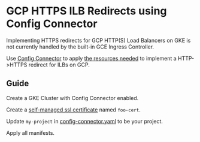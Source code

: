 # GCP HTTPS ILB Redirects using Config Connector

Implementing HTTPS redirects for GCP HTTP(S) Load Balancers on GKE is not currently handled by the built-in GCE Ingress Controller.

Use [Config Connector](https://cloud.google.com/config-connector/docs/overview) to apply [the resources needed](https://cloud.google.com/load-balancing/docs/l7-internal/setting-up-http-to-https-redirect) to implement a HTTP->HTTPS redirect for ILBs on GCP.

## Guide

Create a GKE Cluster with Config Connector enabled.

Create a [self-managed ssl certificate](https://cloud.google.com/load-balancing/docs/ssl-certificates/self-managed-certs) named `foo-cert`.

Update `my-project` in [config-connector.yaml](./config-connector.yaml) to be your project.

Apply all manifests.

